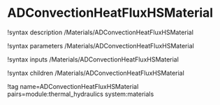 # ADConvectionHeatFluxHSMaterial

!syntax description /Materials/ADConvectionHeatFluxHSMaterial

!syntax parameters /Materials/ADConvectionHeatFluxHSMaterial

!syntax inputs /Materials/ADConvectionHeatFluxHSMaterial

!syntax children /Materials/ADConvectionHeatFluxHSMaterial

!tag name=ADConvectionHeatFluxHSMaterial pairs=module:thermal_hydraulics system:materials
